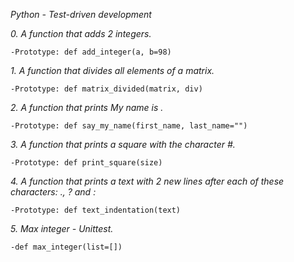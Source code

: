 *Python - Test-driven development*

*0. A function that adds 2 integers.*

	-Prototype: def add_integer(a, b=98)

*1. A function that divides all elements of a matrix.*

	-Prototype: def matrix_divided(matrix, div)

*2. A function that prints My name is <first name> <last name>.*

	-Prototype: def say_my_name(first_name, last_name="")

*3. A function that prints a square with the character #.*

	-Prototype: def print_square(size)

*4. A function that prints a text with 2 new lines after each of these characters: ., ? and :*

	-Prototype: def text_indentation(text)

*5. Max integer - Unittest.*

	-def max_integer(list=[])
